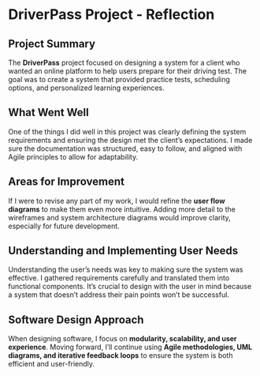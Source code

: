 # DriverPass Project - Reflection  

## Project Summary  
The **DriverPass** project focused on designing a system for a client who wanted an online platform to help users prepare for their driving test. The goal was to create a system that provided practice tests, scheduling options, and personalized learning experiences.  

## What Went Well  
One of the things I did well in this project was clearly defining the system requirements and ensuring the design met the client’s expectations. I made sure the documentation was structured, easy to follow, and aligned with Agile principles to allow for adaptability.  

## Areas for Improvement  
If I were to revise any part of my work, I would refine the **user flow diagrams** to make them even more intuitive. Adding more detail to the wireframes and system architecture diagrams would improve clarity, especially for future development.  

## Understanding and Implementing User Needs  
Understanding the user’s needs was key to making sure the system was effective. I gathered requirements carefully and translated them into functional components. It’s crucial to design with the user in mind because a system that doesn’t address their pain points won’t be successful.  

## Software Design Approach  
When designing software, I focus on **modularity, scalability, and user experience**. Moving forward, I’ll continue using **Agile methodologies, UML diagrams, and iterative feedback loops** to ensure the system is both efficient and user-friendly.  
